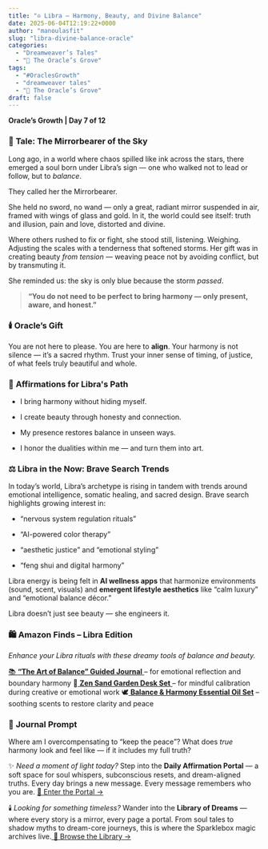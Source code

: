 ```yaml
---
title: "♎️ Libra – Harmony, Beauty, and Divine Balance"
date: 2025-06-04T12:19:22+0000
author: "manoulasfit"
slug: "libra-divine-balance-oracle"
categories:
  - "Dreamweaver’s Tales"
  - "🔮 The Oracle’s Grove"
tags:
  - "#OraclesGrowth"
  - "dreamweaver tales"
  - "🔮 The Oracle’s Grove"
draft: false
---
```

**Oracle’s Growth | Day 7 of 12**

### 📖 **Tale: The Mirrorbearer of the Sky**

Long ago, in a world where chaos spilled like ink across the stars, there emerged a soul born under Libra’s sign — one who walked not to lead or follow, but to *balance*.

They called her the Mirrorbearer.

She held no sword, no wand — only a great, radiant mirror suspended in air, framed with wings of glass and gold. In it, the world could see itself: truth and illusion, pain and love, distorted and divine.

Where others rushed to fix or fight, she stood still, listening. Weighing. Adjusting the scales with a tenderness that softened storms. Her gift was in creating beauty *from tension* — weaving peace not by avoiding conflict, but by transmuting it.

She reminded us: the sky is only blue because the storm *passed*.

> **“You do not need to be perfect to bring harmony — only present, aware, and honest.”**

### 🕯️ **Oracle’s Gift**

You are not here to please. You are here to **align**. Your harmony is not silence — it’s a sacred rhythm. Trust your inner sense of timing, of justice, of what feels truly beautiful and whole.

### 🌌 **Affirmations for Libra's Path**

- I bring harmony without hiding myself.

- I create beauty through honesty and connection.

- My presence restores balance in unseen ways.

- I honor the dualities within me — and turn them into art.

### ⚖️ **Libra in the Now: Brave Search Trends**

In today’s world, Libra’s archetype is rising in tandem with trends around emotional intelligence, somatic healing, and sacred design. Brave search highlights growing interest in:

- “nervous system regulation rituals”

- “AI-powered color therapy”

- “aesthetic justice” and “emotional styling”

- “feng shui and digital harmony”

Libra energy is being felt in **AI wellness apps** that harmonize environments (sound, scent, visuals) and **emergent lifestyle aesthetics** like “calm luxury” and “emotional balance décor.”

Libra doesn’t just see beauty — she engineers it.

### 🛍️ **Amazon Finds – Libra Edition**

*Enhance your Libra rituals with these dreamy tools of balance and beauty.*

[📚 **“The Art of Balance” Guided Journal** ](https://amzn.to/4kBmh48)– for emotional reflection and boundary harmony
🌿[ **Zen Sand Garden Desk Set** ](https://amzn.to/43Q89ND)– for mindful calibration during creative or emotional work
🕊️[ **Balance & Harmony Essential Oil Set**](https://amzn.to/3FImp2L) – soothing scents to restore clarity and peace

### 🔮 **Journal Prompt**

Where am I overcompensating to “keep the peace”?
What does *true* harmony look and feel like — if it includes my full truth?

✨ *Need a moment of light today?*
Step into the **Daily Affirmation Portal** — a soft space for soul whispers, subconscious resets, and dream-aligned truths.
Every day brings a new message. Every message remembers who you are.
[🌿 Enter the Portal →](https://sparklebox.blog/)

🕯️ *Looking for something timeless?*
Wander into the **Library of Dreams** — where every story is a mirror, every page a portal.
From soul tales to shadow myths to dream-core journeys, this is where the Sparklebox magic archives live.[
🌌 Browse the Library →](https://sparklebox.blog/tag/the-library-of-dreams/)
